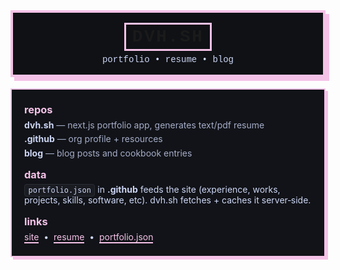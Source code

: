 <div align="center" style="
  margin: 0 auto 18px;
  max-width: 880px;
  border: 4px solid #f5c2e7;
  padding: 16px 18px;
  background: #0f1115;
  box-shadow: 6px 6px 0 #f5c2e7;
  font-family: ui-monospace, SFMono-Regular, Menlo, Monaco, Consolas, 'Liberation Mono', 'Courier New', monospace;
">
  <h1 style="margin:0 0 6px 0; letter-spacing:.08em;">
    <span style="display:inline-block; border:3px solid #f5c2e7; padding:.25rem .6rem;">DVH.SH</span>
  </h1>
  <p style="margin:.25rem 0 0 0; color:#cdd6f4;">portfolio • resume • blog</p>
</div>

<div style="
  margin: 0 auto;
  max-width: 880px;
  border: 2px solid #f5c2e7;
  padding: 18px 20px;
  background: #111318;
  box-shadow: 4px 4px 0 #f5c2e7;
  color:#cdd6f4;
">
  <!-- repos -->
  <h3 style="margin:.25rem 0 .35rem 0; color:#f5c2e7;">repos</h3>
  <ul style="list-style:none; padding:0; margin:.25rem 0 1rem 0;">
    <li style="margin:.35rem 0;">
      <b>dvh.sh</b>
      <span style="color:#a6adc8;">— next.js portfolio app, generates text/pdf resume</span>
    </li>
    <li style="margin:.35rem 0;">
      <b>.github</b>
      <span style="color:#a6adc8;">— org profile + resources</span>
    </li>
    <li style="margin:.35rem 0;">
      <b>blog</b>
      <span style="color:#a6adc8;">— blog posts and cookbook entries</span>
    </li>
  </ul>

  <!-- data -->
  <h3 style="margin:.25rem 0 .35rem 0; color:#f5c2e7;">data</h3>
  <p style="margin:.25rem 0 1rem 0;">
    <code style="background:#1a1c22; padding:.12rem .35rem; border:1px solid #2a2d36; border-radius:4px; color:#cdd6f4;">portfolio.json</code>
    in <b>.github</b> feeds the site (experience, works, projects, skills, software, etc). dvh.sh fetches + caches it server‑side.
  </p>

  <!-- links -->
  <h3 style="margin:.25rem 0 .35rem 0; color:#f5c2e7;">links</h3>
  <p style="margin:.25rem 0;">
    <a href="https://dvh.sh" style="color:#f5c2e7; text-decoration:none; border-bottom:2px solid #f5c2e7;">site</a>
    &nbsp;•&nbsp;
    <a href="https://dvh.sh/resume" style="color:#f5c2e7; text-decoration:none; border-bottom:2px solid #f5c2e7;">resume</a>
    &nbsp;•&nbsp;
    <a href="https://raw.githubusercontent.com/dvh-sh/.github/main/portfolio.json" style="color:#f5c2e7; text-decoration:none; border-bottom:2px solid #f5c2e7;">portfolio.json</a>
  </p>
</div>
